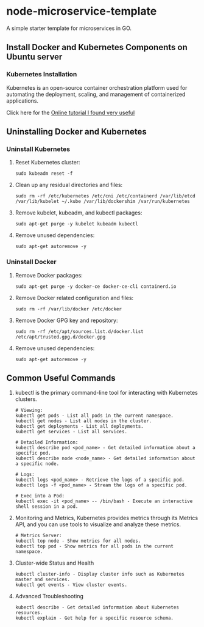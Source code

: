 # node-microservice-template
A simple starter template for microservices in GO.

## Install Docker and Kubernetes Components on Ubuntu server

### Kubernetes Installation

Kubernetes is an open-source container orchestration platform used for automating the deployment, scaling, and management of containerized applications.

Click here for the [Online tutorial I found very useful](https://www.cherryservers.com/blog/install-kubernetes-on-ubuntu)

## Uninstalling Docker and Kubernetes

### Uninstall Kubernetes

1. Reset Kubernetes cluster:

    ```
    sudo kubeadm reset -f
    ```

2. Clean up any residual directories and files:

    ```
    sudo rm -rf /etc/kubernetes /etc/cni /etc/containerd /var/lib/etcd /var/lib/kubelet ~/.kube /var/lib/dockershim /var/run/kubernetes
    ```

4. Remove kubelet, kubeadm, and kubectl packages:

    ```
    sudo apt-get purge -y kubelet kubeadm kubectl
    ```

5. Remove unused dependencies:

    ```
    sudo apt-get autoremove -y
    ```

### Uninstall Docker
1. Remove Docker packages:

    ```
    sudo apt-get purge -y docker-ce docker-ce-cli containerd.io
    ```

2. Remove Docker related configuration and files:

    ```
    sudo rm -rf /var/lib/docker /etc/docker
    ```

3. Remove Docker GPG key and repository:

    ```
    sudo rm -rf /etc/apt/sources.list.d/docker.list /etc/apt/trusted.gpg.d/docker.gpg
    ```

4. Remove unused dependencies:

    ```
    sudo apt-get autoremove -y
    ```

## Common Useful Commands

1. kubectl is the primary command-line tool for interacting with Kubernetes clusters.

    ```
    # Viewing:
    kubectl get pods - List all pods in the current namespace.
    kubectl get nodes - List all nodes in the cluster.
    kubectl get deployments - List all deployments.
    kubectl get services - List all services.
    
    # Detailed Information:
    kubectl describe pod <pod_name> - Get detailed information about a specific pod.
    kubectl describe node <node_name> - Get detailed information about a specific node.

    # Logs:
    kubectl logs <pod_name> - Retrieve the logs of a specific pod.
    kubectl logs -f <pod_name> - Stream the logs of a specific pod.

    # Exec into a Pod:
    kubectl exec -it <pod_name> -- /bin/bash - Execute an interactive shell session in a pod.
    ```

2. Monitoring and Metrics, Kubernetes provides metrics through its Metrics API, and you can use tools to visualize and analyze these metrics.

    ```
    # Metrics Server:
    kubectl top node - Show metrics for all nodes.
    kubectl top pod - Show metrics for all pods in the current namespace.
    ```

3. Cluster-wide Status and Health

    ```
    kubectl cluster-info - Display cluster info such as Kubernetes master and services.
    kubectl get events - View cluster events.
    ```

4. Advanced Troubleshooting

    ```
    kubectl describe - Get detailed information about Kubernetes resources.
    kubectl explain - Get help for a specific resource schema.
    ```